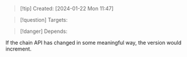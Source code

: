 
>[!tip] Created: [2024-01-22 Mon 11:47]

>[!question] Targets: 

>[!danger] Depends: 

If the chain API has changed in some meaningful way, the version would increment.

